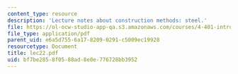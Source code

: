 ```yaml
---
content_type: resource
description: 'Lecture notes about construction methods: steel.'
file: https://ol-ocw-studio-app-qa.s3.amazonaws.com/courses/4-401-introduction-to-building-technology-spring-2006/bf7be2858f0588ad8e0e776728bb3952_lec22.pdf
file_type: application/pdf
parent_uid: e6a5d755-6a17-8209-0291-c5009ec19928
resourcetype: Document
title: lec22.pdf
uid: bf7be285-8f05-88ad-8e0e-776728bb3952
---
```

